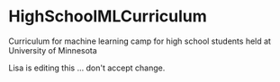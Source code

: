 # HighSchoolMLCurriculum
Curriculum for machine learning camp for high school students held at University of Minnesota

Lisa is editing this ... don't accept change.
